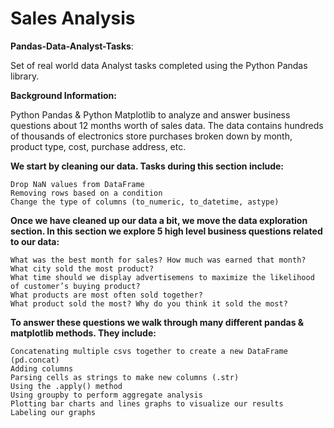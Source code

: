 # Sales Analysis 

**Pandas-Data-Analyst-Tasks**:

Set of real world data Analyst tasks completed using the Python Pandas library.

**Background Information:**

Python Pandas & Python Matplotlib to analyze and answer business questions about 12 months worth of sales data. The data contains hundreds of thousands of electronics store purchases broken down by month, product type, cost, purchase address, etc.

**We start by cleaning our data. Tasks during this section include:**

    Drop NaN values from DataFrame
    Removing rows based on a condition
    Change the type of columns (to_numeric, to_datetime, astype)
 
**Once we have cleaned up our data a bit, we move the data exploration section. In this section we explore 5 high level business questions related to our data:**

    What was the best month for sales? How much was earned that month?
    What city sold the most product?
    What time should we display advertisemens to maximize the likelihood of customer’s buying product?
    What products are most often sold together?
    What product sold the most? Why do you think it sold the most?
  
**To answer these questions we walk through many different pandas & matplotlib methods. They include:**

    Concatenating multiple csvs together to create a new DataFrame (pd.concat)
    Adding columns
    Parsing cells as strings to make new columns (.str)
    Using the .apply() method
    Using groupby to perform aggregate analysis
    Plotting bar charts and lines graphs to visualize our results
    Labeling our graphs

